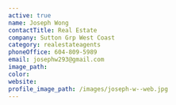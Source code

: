 ```yaml
---
active: true
name: Joseph Wong
contactTitle: Real Estate
company: Sutton Grp West Coast
category: realestateagents
phoneOffice: 604-809-5989
email: josephw293@gmail.com
image_path:
color:
website:
profile_image_path: /images/joseph-w--web.jpg
---
```



